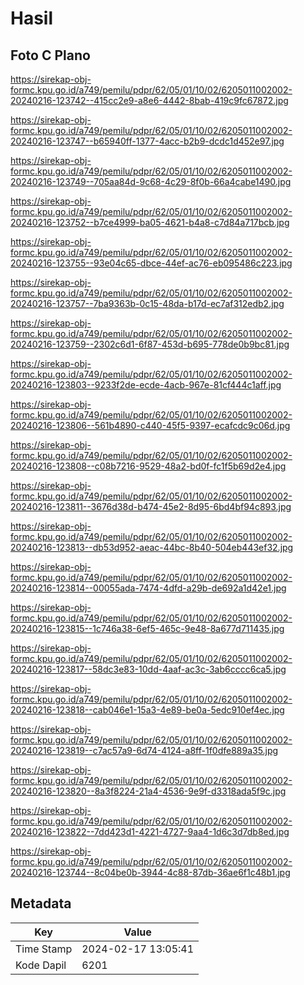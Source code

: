 # Hasil

## Foto C Plano

https://sirekap-obj-formc.kpu.go.id/a749/pemilu/pdpr/62/05/01/10/02/6205011002002-20240216-123742--415cc2e9-a8e6-4442-8bab-419c9fc67872.jpg

https://sirekap-obj-formc.kpu.go.id/a749/pemilu/pdpr/62/05/01/10/02/6205011002002-20240216-123747--b65940ff-1377-4acc-b2b9-dcdc1d452e97.jpg

https://sirekap-obj-formc.kpu.go.id/a749/pemilu/pdpr/62/05/01/10/02/6205011002002-20240216-123749--705aa84d-9c68-4c29-8f0b-66a4cabe1490.jpg

https://sirekap-obj-formc.kpu.go.id/a749/pemilu/pdpr/62/05/01/10/02/6205011002002-20240216-123752--b7ce4999-ba05-4621-b4a8-c7d84a717bcb.jpg

https://sirekap-obj-formc.kpu.go.id/a749/pemilu/pdpr/62/05/01/10/02/6205011002002-20240216-123755--93e04c65-dbce-44ef-ac76-eb095486c223.jpg

https://sirekap-obj-formc.kpu.go.id/a749/pemilu/pdpr/62/05/01/10/02/6205011002002-20240216-123757--7ba9363b-0c15-48da-b17d-ec7af312edb2.jpg

https://sirekap-obj-formc.kpu.go.id/a749/pemilu/pdpr/62/05/01/10/02/6205011002002-20240216-123759--2302c6d1-6f87-453d-b695-778de0b9bc81.jpg

https://sirekap-obj-formc.kpu.go.id/a749/pemilu/pdpr/62/05/01/10/02/6205011002002-20240216-123803--9233f2de-ecde-4acb-967e-81cf444c1aff.jpg

https://sirekap-obj-formc.kpu.go.id/a749/pemilu/pdpr/62/05/01/10/02/6205011002002-20240216-123806--561b4890-c440-45f5-9397-ecafcdc9c06d.jpg

https://sirekap-obj-formc.kpu.go.id/a749/pemilu/pdpr/62/05/01/10/02/6205011002002-20240216-123808--c08b7216-9529-48a2-bd0f-fc1f5b69d2e4.jpg

https://sirekap-obj-formc.kpu.go.id/a749/pemilu/pdpr/62/05/01/10/02/6205011002002-20240216-123811--3676d38d-b474-45e2-8d95-6bd4bf94c893.jpg

https://sirekap-obj-formc.kpu.go.id/a749/pemilu/pdpr/62/05/01/10/02/6205011002002-20240216-123813--db53d952-aeac-44bc-8b40-504eb443ef32.jpg

https://sirekap-obj-formc.kpu.go.id/a749/pemilu/pdpr/62/05/01/10/02/6205011002002-20240216-123814--00055ada-7474-4dfd-a29b-de692a1d42e1.jpg

https://sirekap-obj-formc.kpu.go.id/a749/pemilu/pdpr/62/05/01/10/02/6205011002002-20240216-123815--1c746a38-6ef5-465c-9e48-8a677d711435.jpg

https://sirekap-obj-formc.kpu.go.id/a749/pemilu/pdpr/62/05/01/10/02/6205011002002-20240216-123817--58dc3e83-10dd-4aaf-ac3c-3ab6cccc6ca5.jpg

https://sirekap-obj-formc.kpu.go.id/a749/pemilu/pdpr/62/05/01/10/02/6205011002002-20240216-123818--cab046e1-15a3-4e89-be0a-5edc910ef4ec.jpg

https://sirekap-obj-formc.kpu.go.id/a749/pemilu/pdpr/62/05/01/10/02/6205011002002-20240216-123819--c7ac57a9-6d74-4124-a8ff-1f0dfe889a35.jpg

https://sirekap-obj-formc.kpu.go.id/a749/pemilu/pdpr/62/05/01/10/02/6205011002002-20240216-123820--8a3f8224-21a4-4536-9e9f-d3318ada5f9c.jpg

https://sirekap-obj-formc.kpu.go.id/a749/pemilu/pdpr/62/05/01/10/02/6205011002002-20240216-123822--7dd423d1-4221-4727-9aa4-1d6c3d7db8ed.jpg

https://sirekap-obj-formc.kpu.go.id/a749/pemilu/pdpr/62/05/01/10/02/6205011002002-20240216-123744--8c04be0b-3944-4c88-87db-36ae6f1c48b1.jpg


## Metadata

| Key        | Value               |
| ---------- | ------------------- |
| Time Stamp | 2024-02-17 13:05:41 |
| Kode Dapil | 6201                |



